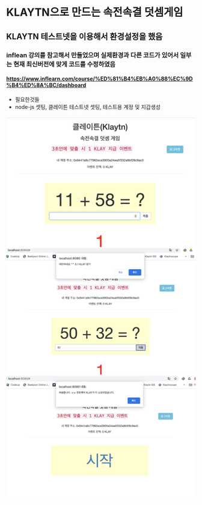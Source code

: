 # KLAYTN으로 만드는 속전속결 덧셈게임
## KLAYTN 테스트넷을 이용해서 환경설정을 했음
### inflean 강의를 참고해서 만들었으며 실제환경과 다른 코드가 있어서 일부는 현재 최신버전에 맞게 코드를 수정하였음
#### https://www.inflearn.com/course/%ED%81%B4%EB%A0%88%EC%9D%B4%ED%8A%BC/dashboard

* 필요한것들
* node-js 셋팅, 클레이튼 테스트넷 셋팅, 테스트용 계정 및 지갑생성

![1](1.png)
![2](2.png)
![3](3.png)
